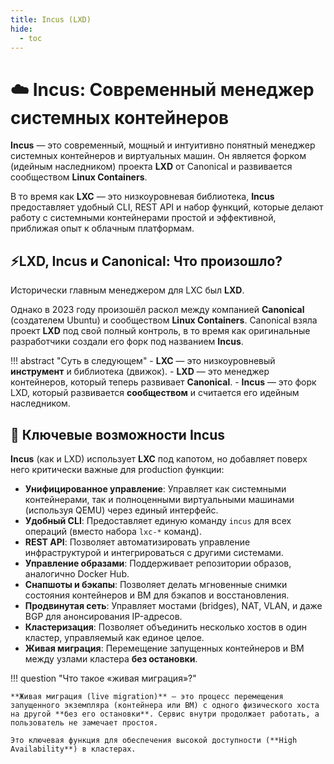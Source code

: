 ```yaml
---
title: Incus (LXD)
hide:
  - toc
---
```


# ☁️ Incus: Современный менеджер системных контейнеров

**Incus** — это современный, мощный и интуитивно понятный менеджер системных контейнеров и виртуальных машин. Он является форком (идейным наследником) проекта **LXD** от Canonical и развивается сообществом **Linux Containers**.

В то время как **LXC** — это низкоуровневая библиотека, **Incus** предоставляет удобный CLI, REST API и набор функций, которые делают работу с системными контейнерами простой и эффективной, приближая опыт к облачным платформам.

## ⚡LXD, Incus и Canonical: Что произошло?

Исторически главным менеджером для LXC был **LXD**.

Однако в 2023 году произошёл раскол между компанией **Canonical** (создателем Ubuntu) и сообществом **Linux Containers**. Canonical взяла проект **LXD** под свой полный контроль, в то время как оригинальные разработчики создали его форк под названием **Incus**.

!!! abstract "Суть в следующем"
    - **LXC** — это низкоуровневый **инструмент** и библиотека (движок).
    - **LXD** — это менеджер контейнеров, который теперь развивает **Canonical**.
    - **Incus** — это форк LXD, который развивается **сообществом** и считается его идейным наследником.

## 🎯 Ключевые возможности Incus

**Incus** (как и LXD) использует **LXC** под капотом, но добавляет поверх него критически важные для production функции:

*   **Унифицированное управление**: Управляет как системными контейнерами, так и полноценными виртуальными машинами (используя QEMU) через единый интерфейс.
*   **Удобный CLI**: Предоставляет единую команду `incus` для всех операций (вместо набора `lxc-*` команд).
*   **REST API**: Позволяет автоматизировать управление инфраструктурой и интегрироваться с другими системами.
*   **Управление образами**: Поддерживает репозитории образов, аналогично Docker Hub.
*   **Снапшоты и бэкапы**: Позволяет делать мгновенные снимки состояния контейнеров и ВМ для бэкапов и восстановления.
*   **Продвинутая сеть**: Управляет мостами (bridges), NAT, VLAN, и даже BGP для анонсирования IP-адресов.
*   **Кластеризация**: Позволяет объединить несколько хостов в один кластер, управляемый как единое целое.
*   **Живая миграция**: Перемещение запущенных контейнеров и ВМ между узлами кластера **без остановки**.

!!! question "Что такое «живая миграция»?"

    **Живая миграция (live migration)** — это процесс перемещения запущенного экземпляра (контейнера или ВМ) с одного физического хоста на другой **без его остановки**. Сервис внутри продолжает работать, а пользователь не замечает простоя.

    Это ключевая функция для обеспечения высокой доступности (**High Availability**) в кластерах.


